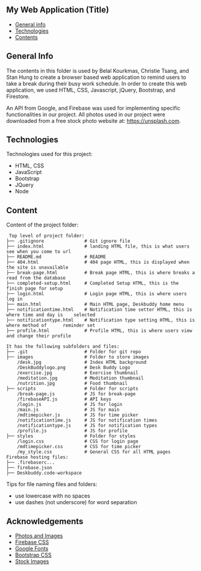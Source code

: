 ## My Web Application (Title)

* [General info](#general-info)
* [Technologies](#technologies)
* [Contents](#content)

## General Info
The contents in this folder is used by Belal Kourkmas, Christie Tsang, and Stan Hung to create a browser based web application to remind users to take a break during their busy work schedule. In order to create this web application, we used HTML, CSS, Javascript, jQuery, Bootstrap, and Firestore.

An API from Google, and Firebase was used for implementing specific functionalities in our project. All photos used in our project were downloaded
from a free stock photo website at: https://unsplash.com.


## Technologies
Technologies used for this project:
* HTML, CSS
* JavaScript
* Bootstrap
* JQuery
* Node
	
## Content
Content of the project folder:

```
 Top level of project folder: 
├── .gitignore               # Git ignore file
├── index.html               # landing HTML file, this is what users see when you come to url
├── README.md                # README
├── 404.html                 # 404 page HTML, this is displayed when the site is unavailable
├── break-page.html          # Break page HTML, this is where breaks a read from the database
├── completed-setup.html     # Completed Setup HTML, this is the finish page for setup
├── login.html               # Login page HTML, this is where users log in
├── main.html                # Main HTML page, Deskbuddy home menu
├── notificationtime.html    # Notification time setter HTML, this is where time and day is    selected
├── notificationtype.html    # Notification type setting HTML, this is where method of      reminder set
├── profile.html             # Profile HTML, this is where users view and change their profile

It has the following subfolders and files:
├── .git                     # Folder for git repo
├── images                   # Folder to store images
    /desk.jpg                # Index HTML background
    /DeskBuddylogo.png       # Desk Buddy Logo
    /exercise.jpg            # Exercise thumbnail
    /meditation.jpg          # Meditation thumbnail
    /nutrition.jpg           # Food thumbnail
├── scripts                  # Folder for scripts
    /break-page.js           # JS for break-page
    /firebaseAPI.js          # API keys
    /login.js                # JS for login
    /main.js                 # JS for main
    /mdtimepicker.js         # JS for time picker
    /notificationtime.js     # JS for notification times
    /notificationtype.js     # JS for notification types
    /profile.js              # JS for profile
├── styles                   # Folder for styles
    /login.css               # CSS for login page
    /mdtimepicker.css        # CSS for time picker
    /my_style.css            # General CSS for all HTML pages
Firebase hosting files: 
├── .firebaserc...
├── firebase.json
├── Deskbuddy.code-workspace

```

Tips for file naming files and folders:
* use lowercase with no spaces
* use dashes (not underscore) for word separation


## Acknowledgements
* <a href="https://unsplash.com/"> Photos and Images </a>
* <a href="https://www.gstatic.com/firebasejs/ui/4.8.1/firebase-ui-auth.css"> Firebase CSS </a>
* <a href="https://fonts.googleapis.com/icon?family=Material+Icons"> Google Fonts </a>
* <a href="https://cdn.jsdelivr.net/npm/bootstrap@5.0.2/dist/css/bootstrap.min.css"> Bootstrap CSS </a>
* <a href="https://unsplash.com"> Stock Images </a>